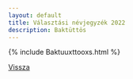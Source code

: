 ```yaml
---
layout: default
title: Választási névjegyzék 2022
description: Baktüttös
---
```


{% include Baktuuxttooxs.html %}

[Vissza](./)